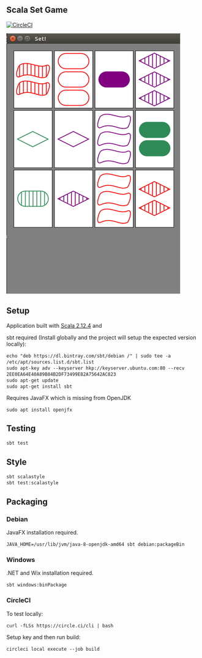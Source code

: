 ## Scala Set Game

[![CircleCI](https://circleci.com/gh/jalandis/set/tree/master.svg?style=svg)](https://circleci.com/gh/jalandis/set/tree/master)

![](docs/app.png)

## Setup

Application built with [Scala 2.12.4](https://www.scala-lang.org/download/2.12.4.html) and

sbt required (Install globally and the project will setup the expected version locally):
```
echo "deb https://dl.bintray.com/sbt/debian /" | sudo tee -a /etc/apt/sources.list.d/sbt.list
sudo apt-key adv --keyserver hkp://keyserver.ubuntu.com:80 --recv 2EE0EA64E40A89B84B2DF73499E82A75642AC823
sudo apt-get update
sudo apt-get install sbt
```

Requires JavaFX which is missing from OpenJDK
```
sudo apt install openjfx
```

## Testing

```
sbt test
```

## Style

```
sbt scalastyle
sbt test:scalastyle
```

## Packaging

### Debian

JavaFX installation required.

```
JAVA_HOME=/usr/lib/jvm/java-8-openjdk-amd64 sbt debian:packageBin
```

### Windows

.NET and Wix installation required.

```
sbt windows:binPackage
```

### CircleCI

To test locally:
```
curl -fLSs https://circle.ci/cli | bash
```

Setup key and then run build:
```
circleci local execute --job build
```
